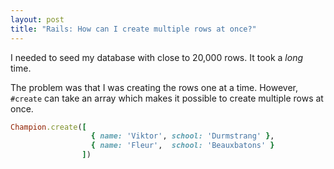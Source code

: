```yaml
---
layout: post
title: "Rails: How can I create multiple rows at once?"
---
```


I needed to seed my database with close to 20,000 rows. It took a _long_ time.

The problem was that I was creating the rows one at a time. However, `#create` can take an array which makes it possible to create multiple rows at once.

```ruby
Champion.create([
                  { name: 'Viktor', school: 'Durmstrang' },
                  { name: 'Fleur',  school: 'Beauxbatons' }
                ])
```
